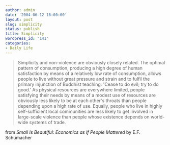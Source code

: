 ```yaml
---
author: admin
date: '2004-06-12 16:00:00'
layout: post
slug: simplicity
status: publish
title: Simplicity
wordpress_id: '141'
categories:
- Daily Life
---
```


> Simplicity and non-violence are obviously closely related. The optimal
> pattern of consumption, producing a high degree of human satisfaction
> by means of a relatively low rate of consumption, allows people to
> live without great pressure and strain and to fulfil the primary
> injunction of Buddhist teaching: 'Cease to do evil; try to do good.'
> As physical resources are everywhere limited, people satisfying their
> needs by means of a modest use of resources are obviously less likely
> to be at each other's throats than people depending upon a high rate
> of use. Equally, people who live in highly self-sufficient local
> communities are less likely to get involved in large-scale violence
> than people whose existence depends on world-wide systems of trade.

from *Small Is Beautiful: Economics as If People Mattered* by E.F.
Schumacher
